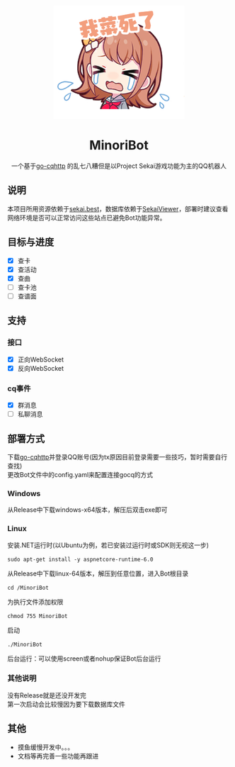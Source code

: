 <p align="center">
    <img src="Image/minori1.png" width="296" height="256" alt="minoribot">
</p>

<div align="center">

# MinoriBot

一个基于[go-cqhttp](https://github.com/Mrs4s/go-cqhttp)  的乱七八糟但是以Project Sekai游戏功能为主的QQ机器人

</div>

## 说明
本项目所用资源依赖于[sekai.best](https://sekai.best/)，数据库依赖于[SekaiViewer](https://github.com/Sekai-World/sekai-viewer)，部署时建议查看网络环境是否可以正常访问这些站点已避免Bot功能异常。

## 目标与进度

- [x] 查卡
- [x] 查活动
- [x] 查曲
- [ ] 查卡池
- [ ] 查谱面

## 支持

### 接口

- [x] 正向WebSocket
- [x] 反向WebSocket

### cq事件

- [x] 群消息
- [ ] 私聊消息

## 部署方式

下载[go-cqhttp](https://github.com/Mrs4s/go-cqhttp)并登录QQ账号(因为tx原因目前登录需要一些技巧，暂时需要自行查找)  
更改Bot文件中的config.yaml来配置连接gocq的方式

### Windows

从Release中下载windows-x64版本，解压后双击exe即可

### Linux

安装.NET运行时(以Ubuntu为例，若已安装过运行时或SDK则无视这一步)
```
sudo apt-get install -y aspnetcore-runtime-6.0
```
从Release中下载linux-64版本，解压到任意位置，进入Bot根目录
```
cd /MinoriBot
```
为执行文件添加权限
```
chmod 755 MinoriBot
```
启动
```
./MinoriBot
```
后台运行：可以使用screen或者nohup保证Bot后台运行

### 其他说明

没有Release就是还没开发完  
第一次启动会比较慢因为要下载数据库文件

## 其他

- 摸鱼缓慢开发中。。。
- 文档等再完善一些功能再跟进
